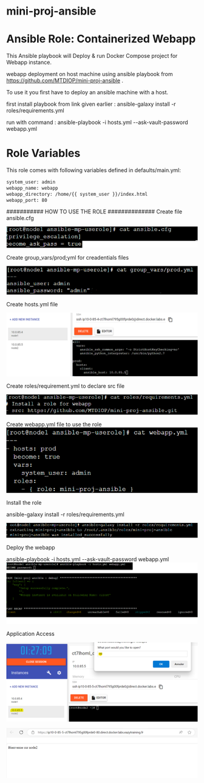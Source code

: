 # mini-proj-ansible
Ansible Role: Containerized Webapp
=========

This Ansible playbook will Deploy & run Docker Compose project for Webapp instance.

webapp deployment on host machine using ansible playbook from https://github.com/MTDIOP/mini-proj-ansible .

To use it you first have to deploy an ansible machine with a host.

first install playbook from link given earlier : ansible-galaxy install -r roles/requirements.yml

run with command : ansible-playbook -i hosts.yml --ask-vault-password webapp.yml

Role Variables
=========

This role comes with following variables defined in defaults/main.yml:

```
system_user: admin
webapp_name: webapp
webapp_directory: /home/{{ system_user }}/index.html
webapp_port: 80
```
########### HOW TO USE THE ROLE ##############
Create file ansible.cfg

![alt text](images/image.png)

Create group_vars/prod;yml for creadentials files

![alt text](images/image-1.png)

Create hosts.yml file

![alt text](images/image-2.png)

Create roles/requirement.yml to declare src file

![alt text](images/image-3.png)

Create webapp.yml file to use the role
![alt text](images/image-4.png)

Install the role

ansible-galaxy install -r roles/requirements.yml

![alt text](images/image-5.png)

Deploy the webapp

ansible-playbook -i hosts.yml --ask-vault-password webapp.yml
![alt text](images/image-6.png)

Application Access

![alt text](images/image-7.png)

![alt text](images/image-8.png)